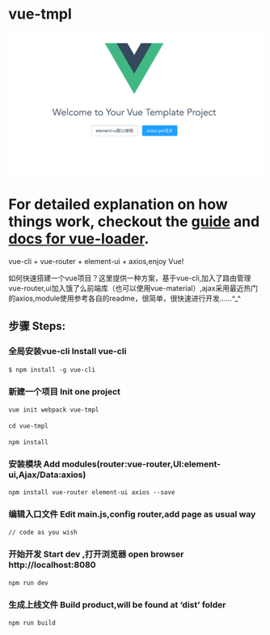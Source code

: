 # vue-tmpl

<p align="center">
  <img src="screenshot/Capture0.png">
</p>

For detailed explanation on how things work, checkout the [guide](http://vuejs-templates.github.io/webpack/) and [docs for vue-loader](http://vuejs.github.io/vue-loader).
=======
vue-cli + vue-router + element-ui + axios,enjoy Vue!

如何快速搭建一个vue项目？这里提供一种方案，基于vue-cli,加入了路由管理vue-router,ui加入饿了么前端库（也可以使用vue-material）,ajax采用最近热门的axios,module使用参考各自的readme，很简单，很快速进行开发……^_^
## 步骤 Steps:

### 全局安装vue-cli Install vue-cli
```
$ npm install -g vue-cli
```

### 新建一个项目 Init one project

```
vue init webpack vue-tmpl

cd vue-tmpl

npm install
```

### 安装模块 Add modules(router:vue-router,UI:element-ui,Ajax/Data:axios)

```
npm install vue-router element-ui axios --save
```
### 编辑入口文件 Edit main.js,config router,add page as usual way
```
// code as you wish
```
### 开始开发 Start dev ,打开浏览器 open browser http://localhost:8080

```
npm run dev
```
### 生成上线文件 Build product,will be found at ‘dist’ folder
```
npm run build
```
